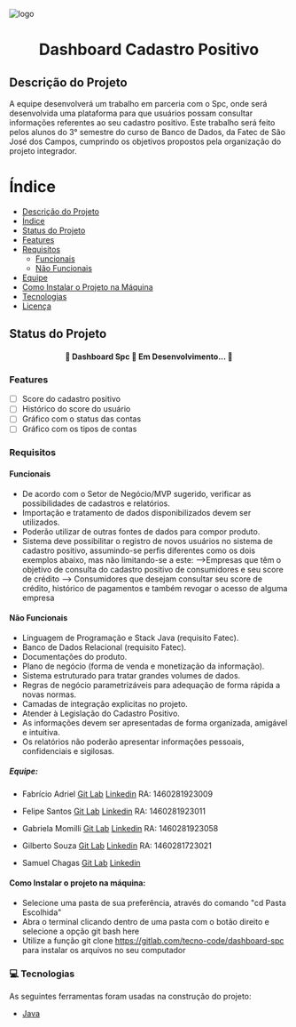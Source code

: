 ![logo](/uploads/4314307b69d1017bf8b22767856e3ff4/logo.jpg)

<h1 align="center">Dashboard Cadastro Positivo</h1>

## Descrição do Projeto

A equipe desenvolverá um trabalho em parceria com o Spc, onde será desenvolvida uma plataforma para que usuários possam consultar informações referentes ao seu cadastro positivo. Este trabalho será feito pelos alunos do 3° semestre do curso de Banco de Dados, da Fatec de São José dos Campos, cumprindo os objetivos propostos pela organização do projeto integrador.

Índice
=================
<!--ts-->
   * [Descrição do Projeto](#descricao-do-projeto)
   * [Índice](#indice)
   * [Status do Projeto](#status-do-projeto)
   * [Features](#features)
   * [Requisitos](#requisitos)
      * [Funcionais](#funcionais)
      * [Não Funcionais](#nao-funcionais)
   * [Equipe](#equipe)
   * [Como Instalar o Projeto na Máquina](#como-instalar-o-projeto-na-maquina)
   * [Tecnologias](#tecnologias)
   * [Licença](#licenca)
<!--te-->

## Status do Projeto

<h4 align="center"> 
	🚧  Dashboard Spc 🔧 Em Desenvolvimento...  🚧
</h4>

### Features

- [ ] Score do cadastro positivo
- [ ] Histórico do score do usuário
- [ ] Gráfico com o status das contas
- [ ] Gráfico com os tipos de contas

### Requisitos

#### Funcionais

- De acordo com o Setor de Negócio/MVP sugerido, verificar as possibilidades de cadastros e relatórios.
- Importação e tratamento de dados disponibilizados devem ser utilizados.
- Poderão utilizar de outras fontes de dados para compor produto.
- Sistema deve possibilitar o registro de novos usuários no sistema de cadastro positivo, assumindo-se perfis diferentes como os dois exemplos abaixo, mas não limitando-se a este:
—>Empresas que têm o objetivo de consulta do cadastro positivo de consumidores e seu score de crédito
—> Consumidores que desejam consultar seu score de crédito, histórico de pagamentos e também revogar o acesso de alguma empresa

#### Não Funcionais

- Linguagem de Programação e Stack Java (requisito Fatec).
- Banco de Dados Relacional (requisito Fatec).
- Documentações do produto.
- Plano de negócio (forma de venda e monetização da informação).
- Sistema estruturado para tratar grandes volumes de dados.
- Regras de negócio parametrizáveis para adequação de forma rápida a novas normas.
- Camadas de integração explicitas no projeto.
- Atender à Legislação do Cadastro Positivo.
- As informações devem ser apresentadas de forma organizada, amigável e intuitiva.
- Os relatórios não poderão apresentar informações pessoais, confidenciais e sigilosas.

##### Equipe:

- Fabrício Adriel
[Git Lab](https://gitlab.com/fabricioadriel)
[Linkedin](linkedin.com/in/fabricioadriel)
RA: 1460281923009

- Felipe Santos
[Git Lab](https://gitlab.com/felipefsc)
[Linkedin](https://www.linkedin.com/in/felipe-santos-454060187/)
RA: 1460281923011

- Gabriela Momilli
[Git Lab](https://gitlab.com/gabsmomilli)
[Linkedin](linkedin.com/in/gabriela-momilli-105b1a184)
RA: 1460281923058

- Gilberto Souza
[Git Lab](https://gitlab.com/gilberto.santos10)
[Linkedin](linkedin.com/in/gilberto-santos-jr)
RA: 1460281723021

- Samuel Chagas
[Git Lab](https://gitlab.com/Chagas2708)
[Linkedin](linkedin.com/in/samuel-chagas-0b1ba414b)

#### Como Instalar o projeto na máquina:

- Selecione uma pasta de sua preferência, através do comando "cd Pasta Escolhida"
- Abra o terminal clicando dentro de uma pasta com o botão direito e selecione a opção git bash here
- Utilize a função git clone https://gitlab.com/tecno-code/dashboard-spc para instalar os arquivos no seu computador

### 💻 Tecnologias

As seguintes ferramentas foram usadas na construção do projeto:

- [Java](https://www.java.com/)